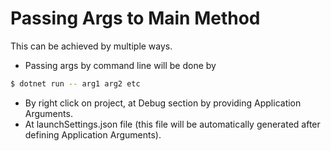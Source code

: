 ﻿# Passing Args to Main Method

This can be achieved by multiple ways. 

- Passing args by command line will be done by
```sh
$ dotnet run -- arg1 arg2 etc
```
- By right click on project, at Debug section by providing Application Arguments.
- At launchSettings.json file (this file will be automatically generated after defining Application Arguments).